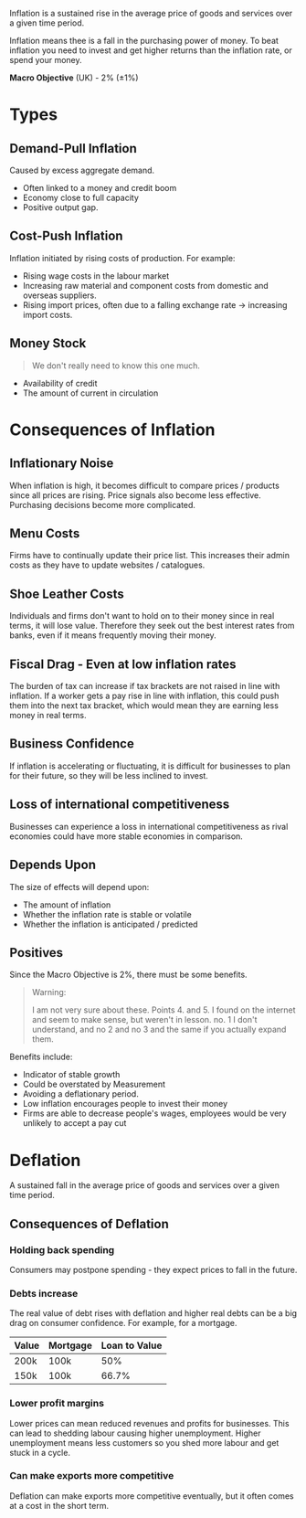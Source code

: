 Inflation is a sustained rise in the average price of goods and services over a given time period.

Inflation means thee is a fall in the purchasing power of money. To beat inflation you need to invest and get higher returns than the inflation rate, or spend your money.

**Macro Objective** (UK) - 2% (±1%)

# Types #

## Demand-Pull Inflation ##
Caused by excess aggregate demand.
- Often linked to a money and credit boom
- Economy close to full capacity
- Positive output gap.

## Cost-Push Inflation ##
Inflation initiated by rising costs of production.
For example:
- Rising wage costs in the labour market
- Increasing raw material and component costs from domestic and overseas suppliers.
- Rising import prices, often due to a falling exchange rate -> increasing import costs.

## Money Stock ##
<blockquote>We don't really need to know this one much.</blockquote>

- Availability of credit
- The amount of current in circulation

# Consequences of Inflation #

## Inflationary Noise ##
When inflation is high, it becomes difficult to compare prices / products since all prices are rising. Price signals also become less effective. Purchasing decisions become more complicated.

## Menu Costs ##
Firms have to continually update their price list. This increases their admin costs as they have to update websites / catalogues.

## Shoe Leather Costs ##
Individuals and firms don't want to hold on to their money since in real terms, it will lose value. Therefore they seek out the best interest rates from banks, even if it means frequently moving their money.

## Fiscal Drag - Even at low inflation rates ##
The burden of tax can increase if tax brackets are not raised in line with inflation.
If a worker gets a pay rise in line with inflation, this could push them into the next tax bracket, which would mean they are earning less money in real terms.

## Business Confidence ##
If inflation is accelerating or fluctuating, it is difficult for businesses to plan for their future, so they will be less inclined to invest.

## Loss of international competitiveness ##
Businesses can experience a loss in international competitiveness as rival economies could have more stable economies in comparison.

## Depends Upon ##
The size of effects will depend upon:
- The amount of inflation
- Whether the inflation rate is stable or volatile
- Whether the inflation is anticipated / predicted

## Positives ##
Since the Macro Objective is 2%, there must be some benefits.

<blockquote class="spoiler">
Warning:

I am not very sure about these. Points 4. and 5. I found on the internet and seem to make sense, but weren't in lesson.
no. 1 I don't understand, and no 2 and no 3 and the same if you actually expand them.
</blockquote>

Benefits include:
- Indicator of stable growth
- Could be overstated by Measurement
- Avoiding a deflationary period.
- Low inflation encourages people to invest their money
- Firms are able to decrease people's wages, employees would be very unlikely to accept a pay cut

# Deflation #
A sustained fall in the average price of goods and services over a given time period.

## Consequences of Deflation ##

### Holding back spending ###
Consumers may postpone spending - they expect prices to fall in the future.

### Debts increase ###
The real value of debt rises with deflation and higher real debts can be a big drag on consumer confidence.
For example, for a mortgage.

| Value | Mortgage | Loan to Value |
| ----- | -------- | ------------- |
| 200k  | 100k     | 50%           |
| 150k  | 100k     | 66.7%         |

### Lower profit margins ###
Lower prices can mean reduced revenues and profits for businesses.
This can lead to shedding labour causing higher unemployment. Higher unemployment means less customers so you shed more labour and get stuck in a cycle.

### Can make exports more competitive ###
Deflation can make exports more competitive eventually, but it often comes at a cost in the short term.
